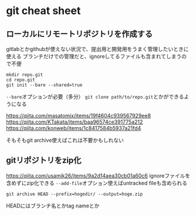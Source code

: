 # git cheat sheet

## ローカルにリモートリポジトリを作成する

gitlabとかgithubが使えない状況で、提出用と開発用をうまく管理したいときに使える
ブランチだけでの管理だと、ignoreしてるファイルも含まれてしまうので不便

```
mkdir repo.git
cd repo.git
git init --bare --shared=true
```

`--bare`オプションが必要（多分）
`git clone path/to/repo.git`とかができるようになる

https://qiita.com/masatomix/items/19f4604c939567929ee8
https://qiita.com/KTakata/items/baa96574ce391775a212
https://qiita.com/konweb/items/1c8417584b5937a21fd4

そもそもgit archive使えばこれは不要かもしれない

## gitリポジトリをzip化

https://qiita.com/usamik26/items/9a2d14aea30cb01a60c6
ignoreファイルを含めずにzip化できる
`--add-file`オプション使えばuntracked fileも含められる

```
git archive HEAD --prefix=hogedir/ --output=hoge.zip
```

HEADにはブランチ名とかtag nameとか


